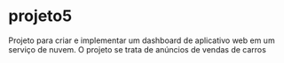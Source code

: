 # projeto5
Projeto para criar e implementar um dashboard de aplicativo web em um serviço de nuvem.
O projeto se trata de anúncios de vendas de carros
